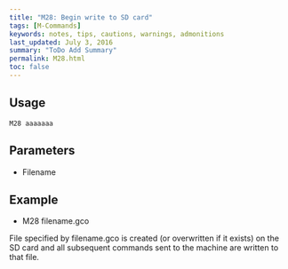 ```yaml
---
title: "M28: Begin write to SD card" 
tags: [M-Commands]
keywords: notes, tips, cautions, warnings, admonitions
last_updated: July 3, 2016
summary: "ToDo Add Summary"
permalink: M28.html
toc: false
---
```



## Usage ##
```
M28 aaaaaaa
```

## Parameters ##
+ Filename


## Example ##

+ M28 filename.gco

File specified by filename.gco is created (or overwritten if it exists) on the SD card and all subsequent commands sent to the machine are written to that file.
